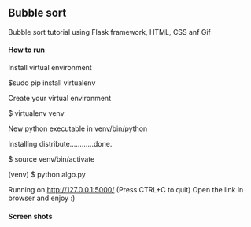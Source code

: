 ## Bubble sort

Bubble sort tutorial using Flask framework, HTML, CSS anf Gif

#### How to run 
Install virtual environment

$sudo pip install virtualenv

Create your virtual environment

$ virtualenv venv

New python executable in venv/bin/python

Installing distribute............done.

$ source venv/bin/activate

(venv) $ python algo.py

Running on http://127.0.0.1:5000/ (Press CTRL+C to quit)
Open the link in browser and enjoy :)

#### Screen shots

<p align="centre">
  <img src"https://github.com/iamneha/Reimagine-visual/blob/master/Screenshot/Bubble_sort.png"  />
</p>

